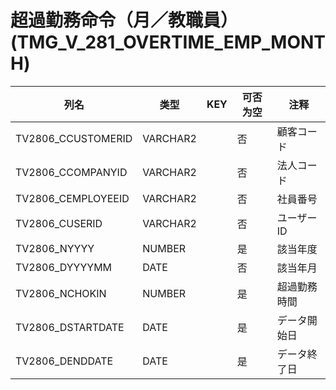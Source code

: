# 超過勤務命令（月／教職員）(TMG_V_281_OVERTIME_EMP_MONTH)
| 列名   | 类型   | KEY  | 可否为空 | 注释   |
| ---- | ---- | ---- | ---- | ---- |
|TV2806_CCUSTOMERID|VARCHAR2||否|顧客コード|
|TV2806_CCOMPANYID|VARCHAR2||否|法人コード|
|TV2806_CEMPLOYEEID|VARCHAR2||否|社員番号|
|TV2806_CUSERID|VARCHAR2||否|ユーザーID|
|TV2806_NYYYY|NUMBER||是|該当年度|
|TV2806_DYYYYMM|DATE||否|該当年月|
|TV2806_NCHOKIN|NUMBER||是|超過勤務時間|
|TV2806_DSTARTDATE|DATE||是|データ開始日|
|TV2806_DENDDATE|DATE||是|データ終了日|
